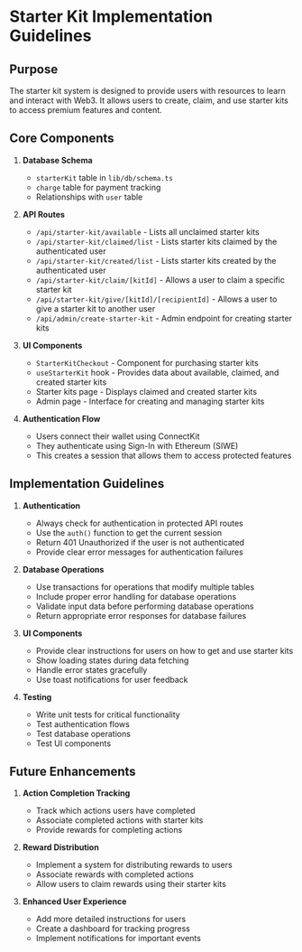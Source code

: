 # Starter Kit Implementation Guidelines

## Purpose

The starter kit system is designed to provide users with resources to learn and interact with Web3. It allows users to create, claim, and use starter kits to access premium features and content.

## Core Components

1. **Database Schema**
   - `starterKit` table in `lib/db/schema.ts`
   - `charge` table for payment tracking
   - Relationships with `user` table

2. **API Routes**
   - `/api/starter-kit/available` - Lists all unclaimed starter kits
   - `/api/starter-kit/claimed/list` - Lists starter kits claimed by the authenticated user
   - `/api/starter-kit/created/list` - Lists starter kits created by the authenticated user
   - `/api/starter-kit/claim/[kitId]` - Allows a user to claim a specific starter kit
   - `/api/starter-kit/give/[kitId]/[recipientId]` - Allows a user to give a starter kit to another user
   - `/api/admin/create-starter-kit` - Admin endpoint for creating starter kits

3. **UI Components**
   - `StarterKitCheckout` - Component for purchasing starter kits
   - `useStarterKit` hook - Provides data about available, claimed, and created starter kits
   - Starter kits page - Displays claimed and created starter kits
   - Admin page - Interface for creating and managing starter kits

4. **Authentication Flow**
   - Users connect their wallet using ConnectKit
   - They authenticate using Sign-In with Ethereum (SIWE)
   - This creates a session that allows them to access protected features

## Implementation Guidelines

1. **Authentication**
   - Always check for authentication in protected API routes
   - Use the `auth()` function to get the current session
   - Return 401 Unauthorized if the user is not authenticated
   - Provide clear error messages for authentication failures

2. **Database Operations**
   - Use transactions for operations that modify multiple tables
   - Include proper error handling for database operations
   - Validate input data before performing database operations
   - Return appropriate error responses for database failures

3. **UI Components**
   - Provide clear instructions for users on how to get and use starter kits
   - Show loading states during data fetching
   - Handle error states gracefully
   - Use toast notifications for user feedback

4. **Testing**
   - Write unit tests for critical functionality
   - Test authentication flows
   - Test database operations
   - Test UI components

## Future Enhancements

1. **Action Completion Tracking**
   - Track which actions users have completed
   - Associate completed actions with starter kits
   - Provide rewards for completing actions

2. **Reward Distribution**
   - Implement a system for distributing rewards to users
   - Associate rewards with completed actions
   - Allow users to claim rewards using their starter kits

3. **Enhanced User Experience**
   - Add more detailed instructions for users
   - Create a dashboard for tracking progress
   - Implement notifications for important events
